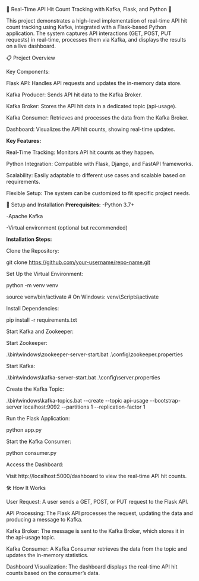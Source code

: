🚀 Real-Time API Hit Count Tracking with Kafka, Flask, and Python 🚀

This project demonstrates a high-level implementation of real-time API hit count tracking using Kafka, integrated with a Flask-based Python application. The system captures API interactions (GET, POST, PUT requests) in real-time, processes them via Kafka, and displays the results on a live dashboard.


📋 Project Overview

Key Components:


Flask API: Handles API requests and updates the in-memory data store.

Kafka Producer: Sends API hit data to the Kafka Broker.

Kafka Broker: Stores the API hit data in a dedicated topic (api-usage).

Kafka Consumer: Retrieves and processes the data from the Kafka Broker.

Dashboard: Visualizes the API hit counts, showing real-time updates.

**Key Features:**

Real-Time Tracking: Monitors API hit counts as they happen.

Python Integration: Compatible with Flask, Django, and FastAPI frameworks.

Scalability: Easily adaptable to different use cases and scalable based on requirements.

Flexible Setup: The system can be customized to fit specific project needs.


🔧 Setup and Installation
**Prerequisites:**
-Python 3.7+

-Apache Kafka

-Virtual environment (optional but recommended)

**Installation Steps:**

Clone the Repository:

git clone https://github.com/your-username/repo-name.git


Set Up the Virtual Environment:

python -m venv venv

source venv/bin/activate   # On Windows: venv\Scripts\activate

Install Dependencies:


pip install -r requirements.txt

Start Kafka and Zookeeper:

Start Zookeeper:

.\bin\windows\zookeeper-server-start.bat .\config\zookeeper.properties

Start Kafka:

.\bin\windows\kafka-server-start.bat .\config\server.properties

Create the Kafka Topic:

.\bin\windows\kafka-topics.bat --create --topic api-usage --bootstrap-server localhost:9092 --partitions 1 --replication-factor 1

Run the Flask Application:

python app.py

Start the Kafka Consumer:

python consumer.py

Access the Dashboard:

Visit http://localhost:5000/dashboard to view the real-time API hit counts.

🛠 How It Works

User Request: A user sends a GET, POST, or PUT request to the Flask API.

API Processing: The Flask API processes the request, updating the data and producing a message to Kafka.

Kafka Broker: The message is sent to the Kafka Broker, which stores it in the api-usage topic.

Kafka Consumer: A Kafka Consumer retrieves the data from the topic and updates the in-memory statistics.

Dashboard Visualization: The dashboard displays the real-time API hit counts based on the consumer’s data.

